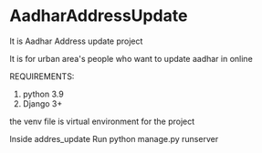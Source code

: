 # AadharAddressUpdate
It is Aadhar Address update project 

It is for urban area's people who want to update aadhar in online

REQUIREMENTS:
1. python 3.9
2. Django 3+

the venv file is virtual environment for the project

Inside addres_update Run python manage.py runserver

